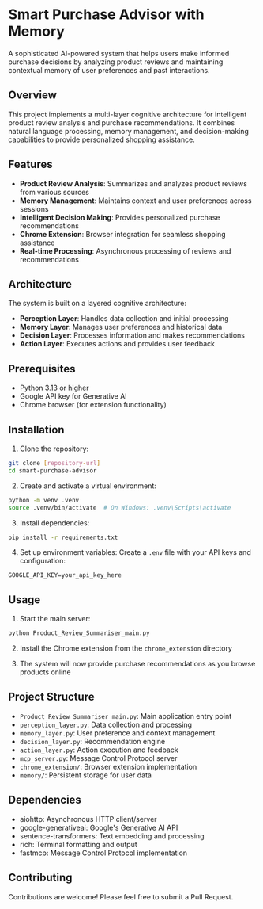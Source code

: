 # Smart Purchase Advisor with Memory

A sophisticated AI-powered system that helps users make informed purchase decisions by analyzing product reviews and maintaining contextual memory of user preferences and past interactions.

## Overview

This project implements a multi-layer cognitive architecture for intelligent product review analysis and purchase recommendations. It combines natural language processing, memory management, and decision-making capabilities to provide personalized shopping assistance.

## Features

- **Product Review Analysis**: Summarizes and analyzes product reviews from various sources
- **Memory Management**: Maintains context and user preferences across sessions
- **Intelligent Decision Making**: Provides personalized purchase recommendations
- **Chrome Extension**: Browser integration for seamless shopping assistance
- **Real-time Processing**: Asynchronous processing of reviews and recommendations

## Architecture

The system is built on a layered cognitive architecture:

- **Perception Layer**: Handles data collection and initial processing
- **Memory Layer**: Manages user preferences and historical data
- **Decision Layer**: Processes information and makes recommendations
- **Action Layer**: Executes actions and provides user feedback

## Prerequisites

- Python 3.13 or higher
- Google API key for Generative AI
- Chrome browser (for extension functionality)

## Installation

1. Clone the repository:
```bash
git clone [repository-url]
cd smart-purchase-advisor
```

2. Create and activate a virtual environment:
```bash
python -m venv .venv
source .venv/bin/activate  # On Windows: .venv\Scripts\activate
```

3. Install dependencies:
```bash
pip install -r requirements.txt
```

4. Set up environment variables:
Create a `.env` file with your API keys and configuration:
```
GOOGLE_API_KEY=your_api_key_here
```

## Usage

1. Start the main server:
```bash
python Product_Review_Summariser_main.py
```

2. Install the Chrome extension from the `chrome_extension` directory

3. The system will now provide purchase recommendations as you browse products online

## Project Structure

- `Product_Review_Summariser_main.py`: Main application entry point
- `perception_layer.py`: Data collection and processing
- `memory_layer.py`: User preference and context management
- `decision_layer.py`: Recommendation engine
- `action_layer.py`: Action execution and feedback
- `mcp_server.py`: Message Control Protocol server
- `chrome_extension/`: Browser extension implementation
- `memory/`: Persistent storage for user data

## Dependencies

- aiohttp: Asynchronous HTTP client/server
- google-generativeai: Google's Generative AI API
- sentence-transformers: Text embedding and processing
- rich: Terminal formatting and output
- fastmcp: Message Control Protocol implementation

## Contributing

Contributions are welcome! Please feel free to submit a Pull Request.